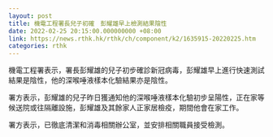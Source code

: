 ```yaml
---
layout: post
title: 機電工程署長兒子初確　彭耀雄早上檢測結果陰性
date: 2022-02-25 20:15:00.000000000 +08:00
link: https://news.rthk.hk/rthk/ch/component/k2/1635915-20220225.htm
categories: rthk
---
```


機電工程署表示，署長彭耀雄的兒子初步確診新冠病毒，彭耀雄早上進行快速測試結果是陰性，他的深喉唾液樣本化驗結果亦是陰性。

署方表示，彭耀雄的兒子昨日獲通知他的深喉唾液樣本化驗初步呈陽性，正在家等候送院或往隔離設施，彭耀雄及其餘家人正家居檢疫，期間他會在家工作。
 
署方表示，已徹底清潔和消毒相關辦公室，並安排相關職員接受檢測。
